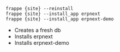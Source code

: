     frappe {site} --reinstall
    frappe {site} --install_app erpnext
    frappe {site} --install_app erpnext-demo

- Creates a fresh db
- Installs erpnext
- Installs erpnext-demo
